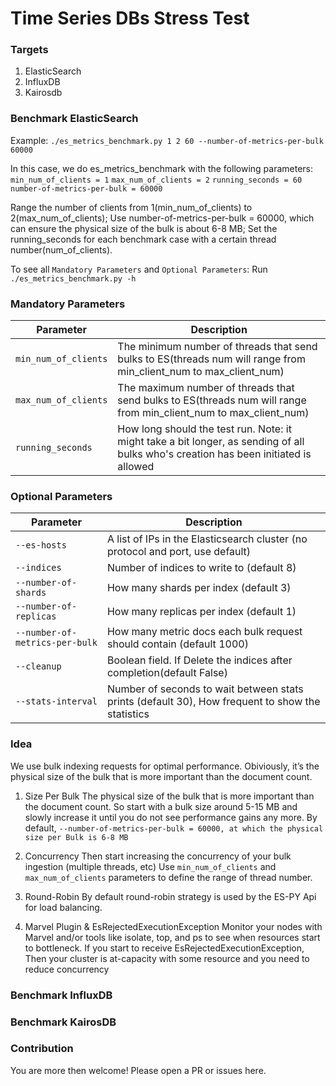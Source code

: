 # Time Series DBs Stress Test

### Targets

1. ElasticSearch
2. InfluxDB
3. Kairosdb

### Benchmark ElasticSearch

Example:
`./es_metrics_benchmark.py 1 2 60 --number-of-metrics-per-bulk 60000`

In this case, we do es_metrics_benchmark with the following parameters:
`min_num_of_clients = 1`
`max_num_of_clients = 2`
`running_seconds = 60`
`number-of-metrics-per-bulk = 60000`

Range the number of clients from 1(min_num_of_clients) to 2(max_num_of_clients);
Use number-of-metrics-per-bulk = 60000, which can ensure the physical size of the bulk is about 6-8 MB;
Set the running_seconds for each benchmark case with a certain thread number(num_of_clients).

To see all `Mandatory Parameters` and `Optional Parameters`:
Run `./es_metrics_benchmark.py -h`


### Mandatory Parameters
| Parameter | Description |
| --- | --- |
| `min_num_of_clients` | The minimum number of threads that send bulks to ES(threads num will range from min_client_num to max_client_num) |
| `max_num_of_clients` | The maximum number of threads that send bulks to ES(threads num will range from min_client_num to max_client_num) |
| `running_seconds` | How long should the test run. Note: it might take a bit longer, as sending of all bulks who's creation has been initiated is allowed |

### Optional Parameters
| Parameter | Description |
| --- | --- |
| `--es-hosts` | A list of IPs in the Elasticsearch cluster (no protocol and port, use default) |
| `--indices` | Number of indices to write to (default 8) |
| `--number-of-shards` | How many shards per index (default 3) |
| `--number-of-replicas` | How many replicas per index (default 1) |
| `--number-of-metrics-per-bulk` | How many metric docs each bulk request should contain (default 1000)|
| `--cleanup` | Boolean field. If Delete the indices after completion(default False) |
| `--stats-interval` | Number of seconds to wait between stats prints (default 30), How frequent to show the statistics |


### Idea

We use bulk indexing requests for optimal performance.
Obiviously, it’s the physical size of the bulk that is more important than the document count.

1. Size Per Bulk
   The physical size of the bulk that is more important than the document count.
   So start with a bulk size around 5-15 MB and slowly increase it until you do not see performance gains any more.
   By default, `--number-of-metrics-per-bulk = 60000, at which the physical size per Bulk is 6-8 MB`

2. Concurrency
   Then start increasing the concurrency of your bulk ingestion (multiple threads, etc)
   Use `min_num_of_clients` and `max_num_of_clients` parameters to define the range of thread number.

3. Round-Robin
   By default round-robin strategy is used by the ES-PY Api for load balancing.

4. Marvel Plugin & EsRejectedExecutionException
   Monitor your nodes with Marvel and/or tools like isolate, top, and ps to see when resources start to bottleneck.
   If you start to receive EsRejectedExecutionException,
   Then your cluster is at-capacity with some resource and you need to reduce concurrency



### Benchmark InfluxDB


### Benchmark KairosDB

### Contribution
You are more then welcome!
Please open a PR or issues here.